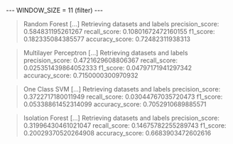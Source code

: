 
 --- WINDOW_SIZE = 11 (filter) --- 


> Random Forest
[...] Retrieving datasets and labels
precision_score: 0.584831195261267
recall_score: 0.10801672472160155
f1_score: 0.182335084385577
accuracy_score: 0.72482311938313


> Multilayer Perceptron
[...] Retrieving datasets and labels
precision_score: 0.4721629608806367
recall_score: 0.025351439864052333
f1_score: 0.04797171941297342
accuracy_score: 0.7150000300970932


> One Class SVM
[...] Retrieving datasets and labels
precision_score: 0.3722717180011949
recall_score: 0.03044767035720473
f1_score: 0.05338861452314099
accuracy_score: 0.7052910689885571


> Isolation Forest
[...] Retrieving datasets and labels
precision_score: 0.31996430461021047
recall_score: 0.14675782255289743
f1_score: 0.20029370520264908
accuracy_score: 0.6683903472602616
